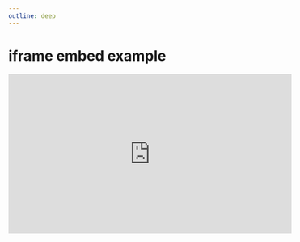```yaml
---
outline: deep
---
```


# iframe embed example

<iframe width="560" height="315" src="https://dev1.shotbro.io/embed/e:1234?"
title="ShotBro embed" frameborder="0" allowtransparency allowfullscreen loading="lazy"
allow="accelerometer; autoplay; clipboard-write; encrypted-media; gyroscope; picture-in-picture; web-share"></iframe>



